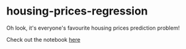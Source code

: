 # housing-prices-regression
Oh look, it's everyone's favourite housing prices prediction problem! 

Check out the notebook [here](https://github.com/wlteo/housing-prices-regression/blob/master/Housing%20Price%20Prediction.ipynb)
